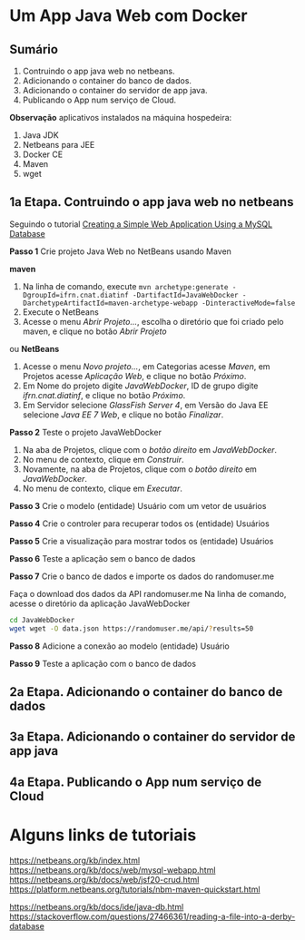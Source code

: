 # [](#header-1) Um App Java Web com Docker

## [](#header-2) Sumário

1. Contruindo o app java web no netbeans.
2. Adicionando o container do banco de dados.
3. Adicionando o container do servidor de app java.
4. Publicando o App num serviço de Cloud.

**Observação** aplicativos instalados na máquina hospedeira:
1. Java JDK
2. Netbeans para JEE
3. Docker CE
4. Maven
5. wget



## [](#header-2) 1a Etapa. Contruindo o app java web no netbeans

Seguindo o tutorial [Creating a Simple Web Application Using a MySQL Database](https://netbeans.org/kb/docs/web/mysql-webapp.html)

**Passo 1** Crie projeto Java Web no NetBeans usando Maven

**maven**
1. Na linha de comando, execute ```mvn archetype:generate -DgroupId=ifrn.cnat.diatinf -DartifactId=JavaWebDocker -DarchetypeArtifactId=maven-archetype-webapp -DinteractiveMode=false```
2. Execute o NetBeans
3. Acesse o menu _Abrir Projeto..._, escolha o diretório que foi criado pelo maven, e clique no botão _Abrir Projeto_

ou **NetBeans**
1. Acesse o menu _Novo projeto..._, em Categorias acesse _Maven_, em Projetos acesse _Aplicação Web_, e clique no botão _Próximo_.
2. Em Nome do projeto digite _JavaWebDocker_, ID de grupo digite _ifrn.cnat.diatinf_, e clique no botão _Próximo_.
3. Em Servidor selecione _GlassFish Server 4_, em Versão do Java EE selecione _Java EE 7 Web_, e clique no botão _Finalizar_.


**Passo 2** Teste o projeto JavaWebDocker

1. Na aba de Projetos, clique com o _botão direito_ em _JavaWebDocker_.
2. No menu de contexto, clique em _Construir_.
3. Novamente, na aba de Projetos, clique com o _botão direito_ em _JavaWebDocker_.
4. No menu de contexto, clique em _Executar_.



**Passo 3** Crie o modelo (entidade) Usuário com um vetor de usuários


**Passo 4** Crie o controler para recuperar todos os (entidade) Usuários


**Passo 5** Crie a visualização para mostrar todos os (entidade) Usuários


**Passo 6** Teste a aplicação sem o banco de dados


**Passo 7** Crie o banco de dados e importe os dados do randomuser.me

Faça o download dos dados da API randomuser.me
Na linha de comando, acesse o diretório da aplicação JavaWebDocker
```sh
cd JavaWebDocker
wget wget -O data.json https://randomuser.me/api/?results=50
```

**Passo 8** Adicione a conexão ao modelo (entidade) Usuário

**Passo 9** Teste a aplicação com o banco de dados


## [](#header-2) 2a Etapa. Adicionando o container do banco de dados


## [](#header-2) 3a Etapa. Adicionando o container do servidor de app java


## [](#header-2) 4a Etapa. Publicando o App num serviço de Cloud


# [](#header-1) Alguns links de tutoriais

https://netbeans.org/kb/index.html
https://netbeans.org/kb/docs/web/mysql-webapp.html
https://netbeans.org/kb/docs/web/jsf20-crud.html
https://platform.netbeans.org/tutorials/nbm-maven-quickstart.html

https://netbeans.org/kb/docs/ide/java-db.html
https://stackoverflow.com/questions/27466361/reading-a-file-into-a-derby-database